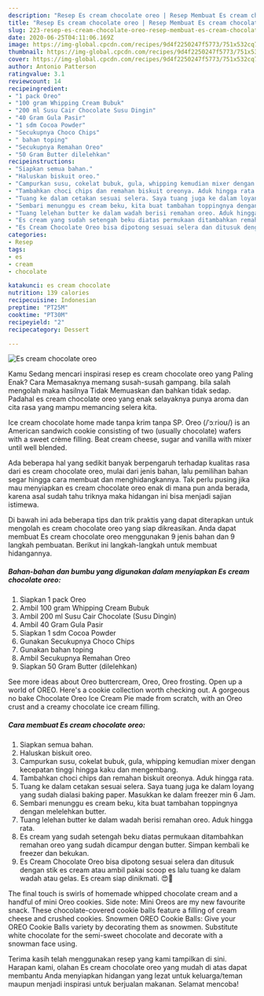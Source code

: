 ```yaml
---
description: "Resep Es cream chocolate oreo | Resep Membuat Es cream chocolate oreo Yang Sempurna"
title: "Resep Es cream chocolate oreo | Resep Membuat Es cream chocolate oreo Yang Sempurna"
slug: 223-resep-es-cream-chocolate-oreo-resep-membuat-es-cream-chocolate-oreo-yang-sempurna
date: 2020-06-25T04:11:06.169Z
image: https://img-global.cpcdn.com/recipes/9d4f2250247f5773/751x532cq70/es-cream-chocolate-oreo-foto-resep-utama.jpg
thumbnail: https://img-global.cpcdn.com/recipes/9d4f2250247f5773/751x532cq70/es-cream-chocolate-oreo-foto-resep-utama.jpg
cover: https://img-global.cpcdn.com/recipes/9d4f2250247f5773/751x532cq70/es-cream-chocolate-oreo-foto-resep-utama.jpg
author: Antonio Patterson
ratingvalue: 3.1
reviewcount: 14
recipeingredient:
- "1 pack Oreo"
- "100 gram Whipping Cream Bubuk"
- "200 ml Susu Cair Chocolate Susu Dingin"
- "40 Gram Gula Pasir"
- "1 sdm Cocoa Powder"
- "Secukupnya Choco Chips"
- " bahan toping"
- "Secukupnya Remahan Oreo"
- "50 Gram Butter dilelehkan"
recipeinstructions:
- "Siapkan semua bahan."
- "Haluskan biskuit oreo."
- "Campurkan susu, cokelat bubuk, gula, whipping kemudian mixer dengan kecepatan tinggi hingga kaku dan mengembang."
- "Tambahkan choci chips dan remahan biskuit oreonya. Aduk hingga rata."
- "Tuang ke dalam cetakan sesuai selera. Saya tuang juga ke dalam loyang yang sudah dialasi baking paper. Masukkan ke dalam freezer min 6 Jam."
- "Sembari menunggu es cream beku, kita buat tambahan toppingnya dengan melelehkan butter."
- "Tuang lelehan butter ke dalam wadah berisi remahan oreo. Aduk hingga rata."
- "Es cream yang sudah setengah beku diatas permukaan ditambahkan remahan oreo yang sudah dicampur dengan butter. Simpan kembali ke freezer dan bekukan."
- "Es Cream Chocolate Oreo bisa dipotong sesuai selera dan ditusuk dengan stik es cream atau ambil pakai scoop es lalu tuang ke dalam wadah atau gelas. Es cream siap dinikmati. 😍🤩"
categories:
- Resep
tags:
- es
- cream
- chocolate

katakunci: es cream chocolate 
nutrition: 139 calories
recipecuisine: Indonesian
preptime: "PT25M"
cooktime: "PT30M"
recipeyield: "2"
recipecategory: Dessert

---
```



![Es cream chocolate oreo](https://img-global.cpcdn.com/recipes/9d4f2250247f5773/751x532cq70/es-cream-chocolate-oreo-foto-resep-utama.jpg)

Kamu Sedang mencari inspirasi resep es cream chocolate oreo yang Paling Enak? Cara Memasaknya memang susah-susah gampang. bila salah mengolah maka hasilnya Tidak Memuaskan dan bahkan tidak sedap. Padahal es cream chocolate oreo yang enak selayaknya punya aroma dan cita rasa yang mampu memancing selera kita.

Ice cream chocolate home made tanpa krim tanpa SP. Oreo (/ˈɔːrioʊ/) is an American sandwich cookie consisting of two (usually chocolate) wafers with a sweet crème filling. Beat cream cheese, sugar and vanilla with mixer until well blended.

Ada beberapa hal yang sedikit banyak berpengaruh terhadap kualitas rasa dari es cream chocolate oreo, mulai dari jenis bahan, lalu pemilihan bahan segar hingga cara membuat dan menghidangkannya. Tak perlu pusing jika mau menyiapkan es cream chocolate oreo enak di mana pun anda berada, karena asal sudah tahu triknya maka hidangan ini bisa menjadi sajian istimewa.


Di bawah ini ada beberapa tips dan trik praktis yang dapat diterapkan untuk mengolah es cream chocolate oreo yang siap dikreasikan. Anda dapat membuat Es cream chocolate oreo menggunakan 9 jenis bahan dan 9 langkah pembuatan. Berikut ini langkah-langkah untuk membuat hidangannya.

<!--inarticleads1-->

##### Bahan-bahan dan bumbu yang digunakan dalam menyiapkan Es cream chocolate oreo:

1. Siapkan 1 pack Oreo
1. Ambil 100 gram Whipping Cream Bubuk
1. Ambil 200 ml Susu Cair Chocolate (Susu Dingin)
1. Ambil 40 Gram Gula Pasir
1. Siapkan 1 sdm Cocoa Powder
1. Gunakan Secukupnya Choco Chips
1. Gunakan  bahan toping
1. Ambil Secukupnya Remahan Oreo
1. Siapkan 50 Gram Butter (dilelehkan)


See more ideas about Oreo buttercream, Oreo, Oreo frosting. Open up a world of OREO. Here&#39;s a cookie collection worth checking out. A gorgeous no bake Chocolate Oreo Ice Cream Pie made from scratch, with an Oreo crust and a creamy chocolate ice cream filling. 

<!--inarticleads2-->

##### Cara membuat Es cream chocolate oreo:

1. Siapkan semua bahan.
1. Haluskan biskuit oreo.
1. Campurkan susu, cokelat bubuk, gula, whipping kemudian mixer dengan kecepatan tinggi hingga kaku dan mengembang.
1. Tambahkan choci chips dan remahan biskuit oreonya. Aduk hingga rata.
1. Tuang ke dalam cetakan sesuai selera. Saya tuang juga ke dalam loyang yang sudah dialasi baking paper. Masukkan ke dalam freezer min 6 Jam.
1. Sembari menunggu es cream beku, kita buat tambahan toppingnya dengan melelehkan butter.
1. Tuang lelehan butter ke dalam wadah berisi remahan oreo. Aduk hingga rata.
1. Es cream yang sudah setengah beku diatas permukaan ditambahkan remahan oreo yang sudah dicampur dengan butter. Simpan kembali ke freezer dan bekukan.
1. Es Cream Chocolate Oreo bisa dipotong sesuai selera dan ditusuk dengan stik es cream atau ambil pakai scoop es lalu tuang ke dalam wadah atau gelas. Es cream siap dinikmati. 😍🤩


The final touch is swirls of homemade whipped chocolate cream and a handful of mini Oreo cookies. Side note: Mini Oreos are my new favourite snack. These chocolate-covered cookie balls feature a filling of cream cheese and crushed cookies. Snowmen OREO Cookie Balls: Give your OREO Cookie Balls variety by decorating them as snowmen. Substitute white chocolate for the semi-sweet chocolate and decorate with a snowman face using. 

Terima kasih telah menggunakan resep yang kami tampilkan di sini. Harapan kami, olahan Es cream chocolate oreo yang mudah di atas dapat membantu Anda menyiapkan hidangan yang lezat untuk keluarga/teman maupun menjadi inspirasi untuk berjualan makanan. Selamat mencoba!
